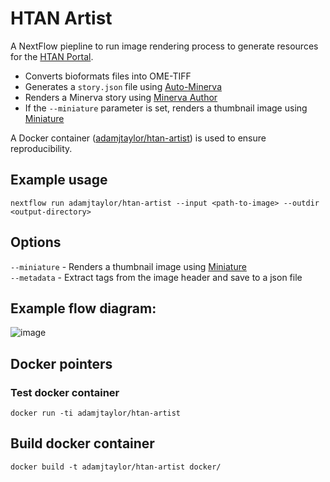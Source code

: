 # HTAN Artist

A NextFlow piepline to run image rendering process to generate resources for the [HTAN Portal](https://github.com/ncihtan/htan-portal).

- Converts bioformats files into OME-TIFF
- Generates a `story.json` file using [Auto-Minerva](https://github.com/jmuhlich/auto-minerva)
- Renders a Minerva story using [Minerva Author](https://github.com/labsyspharm/minerva-author)
- If the `--miniature` parameter is set, renders a thumbnail image using [Miniature](https://github.com/adamjtaylor/miniature)

A Docker container ([adamjtaylor/htan-artist](https://hub.docker.com/repository/docker/adamjtaylor/htan-artist)) is used to ensure reproducibility.

## Example usage

```
nextflow run adamjtaylor/htan-artist --input <path-to-image> --outdir <output-directory>
```

## Options

`--miniature` - Renders a thumbnail image using [Miniature](https://github.com/adamjtaylor/miniature)  
`--metadata` - Extract tags from the image header and save to a json file

## Example flow diagram:

![image](https://user-images.githubusercontent.com/14945787/133272620-18223615-ce22-41c3-807b-3f3007b8f080.png)

## Docker pointers

### Test docker container

`docker run -ti adamjtaylor/htan-artist`

## Build docker container

`docker build -t adamjtaylor/htan-artist docker/`
